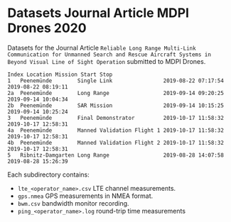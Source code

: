 # Datasets Journal Article MDPI Drones 2020 

Datasets for the Journal Article `Reliable Long Range Multi-Link Communication for Unmanned Search and Rescue Aircraft Systems in Beyond Visual Line of Sight Operation` submitted to MDPI Drones.

```
Index Location Mission Start Stop
1   Peenemünde        Single Link                2019-08-22 07:17:54 2019-08-22 08:19:11
2a  Peenemünde        Long Range                 2019-09-14 09:20:25 2019-09-14 10:04:34
2b  Peenemünde        SAR Mission                2019-09-14 10:15:25 2019-09-14 10:25:24
3   Peenemünde        Final Demonstrator         2019-10-17 11:58:32 2019-10-17 12:58:31
4a  Peenemünde        Manned Validation Flight 1 2019-10-17 11:58:32 2019-10-17 12:58:31
4b  Peenemünde        Manned Validation Flight 2 2019-10-17 11:58:32 2019-10-17 12:58:31
5   Ribnitz-Damgarten Long Range                 2019-08-28 14:07:58 2019-08-28 15:26:39
```

Each subdirectory contains:
- `lte_<operator_name>.csv` LTE channel measurements.
- `gps.nmea` GPS measurements in NMEA format.
- `bwm.csv` bandwidth monitor recording. 
- `ping_<operator_name>.log` round-trip time measurements